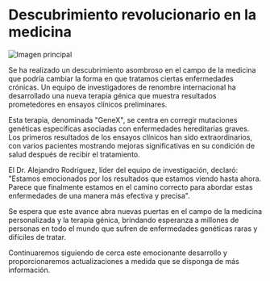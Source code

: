 # Descubrimiento revolucionario en la medicina

![Imagen principal](https://picsum.photos/seed/picsum/800/450)

Se ha realizado un descubrimiento asombroso en el campo de la medicina que podría cambiar la forma en que tratamos ciertas enfermedades crónicas. Un equipo de investigadores de renombre internacional ha desarrollado una nueva terapia génica que muestra resultados prometedores en ensayos clínicos preliminares.

Esta terapia, denominada "GeneX", se centra en corregir mutaciones genéticas específicas asociadas con enfermedades hereditarias graves. Los primeros resultados de los ensayos clínicos han sido extraordinarios, con varios pacientes mostrando mejoras significativas en su condición de salud después de recibir el tratamiento.

El Dr. Alejandro Rodríguez, líder del equipo de investigación, declaró: "Estamos emocionados por los resultados que estamos viendo hasta ahora. Parece que finalmente estamos en el camino correcto para abordar estas enfermedades de una manera más efectiva y precisa".

Se espera que este avance abra nuevas puertas en el campo de la medicina personalizada y la terapia génica, brindando esperanza a millones de personas en todo el mundo que sufren de enfermedades genéticas raras y difíciles de tratar.

Continuaremos siguiendo de cerca este emocionante desarrollo y proporcionaremos actualizaciones a medida que se disponga de más información.
